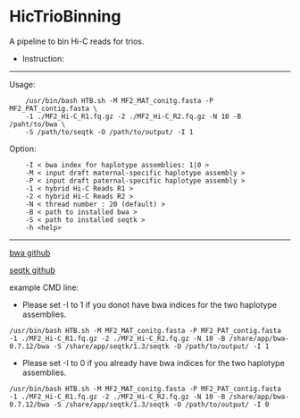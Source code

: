 # HicTrioBinning
A pipeline to bin Hi-C reads for trios.

* Instruction:
---------------------------------------------------------------------------
Usage: 

		/usr/bin/bash HTB.sh -M MF2_MAT_conitg.fasta -P MF2_PAT_contig.fasta \
		-1 ./MF2_Hi-C_R1.fq.gz -2 ./MF2_Hi-C_R2.fq.gz -N 10 -B /paht/to/bwa \
		-S /path/to/seqtk -O /path/to/output/ -I 1 
Option: 

		-I < bwa index for haplotype assemblies: 1|0 > 
		-M < input draft maternal-specific haplotype assembly > 
		-P < input draft paternal-specific haplotype assembly > 
		-1 < hybrid Hi-C Reads R1 > 
		-2 < hybrid Hi-C Reads R2 > 
		-N < thread number : 20 (default) > 
		-B < path to installed bwa > 
		-S < path to installed seqtk > 
		-h <help> 
---------------------------------------------------------------------------
[bwa github](https://github.com/lh3/bwa) 

[seqtk github](https://github.com/lh3/seqtk)


example CMD line: 

* Please set -I to 1 if you donot have bwa indices for the two haplotype assemblies. 
```
/usr/bin/bash HTB.sh -M MF2_MAT_conitg.fasta -P MF2_PAT_contig.fasta -1 ./MF2_Hi-C_R1.fq.gz -2 ./MF2_Hi-C_R2.fq.gz -N 10 -B /share/app/bwa-0.7.12/bwa -S /share/app/seqtk/1.3/seqtk -O /path/to/output/ -I 1 
```

* Please set -I to 0 if you already have bwa indices for the two haplotype assemblies. 
```
/usr/bin/bash HTB.sh -M MF2_MAT_conitg.fasta -P MF2_PAT_contig.fasta -1 ./MF2_Hi-C_R1.fq.gz -2 ./MF2_Hi-C_R2.fq.gz -N 10 -B /share/app/bwa-0.7.12/bwa -S /share/app/seqtk/1.3/seqtk -O /path/to/output/ -I 0 
```
